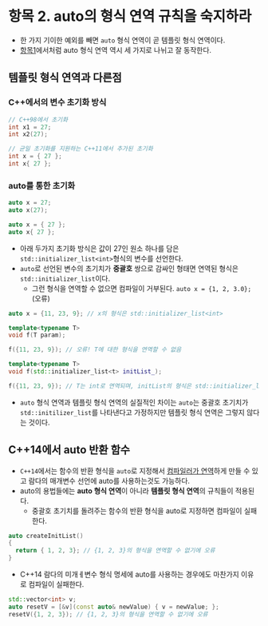# 항목 2. auto의 형식 연역 규칙을 숙지하라
- 한 가지 기이한 예외를 빼면 `auto` 형식 연역이 곧 템플릿 형식 연역이다.
- [항목1](/Chapter1/Item1.md)에서처럼 auto 형식 연역 역시 세 가지로 나뉘고 잘 동작한다.

## 템플릿 형식 연역과 다른점
### C++에서의 변수 초기화 방식
```cpp
// C++98에서 초기화
int x1 = 27;
int x2(27);

// 균일 초기화를 지원하는 C++11에서 추가된 초기화
int x = { 27 };
int x{ 27 };
```

### auto를 통한 초기화
```cpp
auto x = 27;
auto x(27);

auto x = { 27 };
auto x{ 27 };
```
- 아래 두가지 초기화 방식은 값이 27인 원소 하나를 담은 `std::initializer_list<int>`형식의 변수를 선언한다.
- `auto`로 선언된 변수의 초기치가 **중괄호** 쌍으로 감싸인 형태면 연역된 형식은 `std::initializer_list`이다.
  - 그런 형식을 연역할 수 없으면 컴파일이 거부된다. `auto x = {1, 2, 3.0};`(오류)

```cpp
auto x = {11, 23, 9}; // x의 형식은 std::initializer_list<int>

template<typename T>
void f(T param);

f({11, 23, 9}); // 오류! T에 대한 형식을 연역할 수 없음

template<typename T>
void f(std::initializer_list<t> initList_);

f({11, 23, 9}); // T는 int로 연역되며, initList의 형식은 std::initializer_list<int>로 연역된다.
```
- `auto` 형식 연역과 템플릿 형식 연역의 실질적인 차이는 `auto`는 중괄호 초기치가 `std::initilizer_list`를 나타낸다고 가정하지만 템플릿 형식 연역은 그렇지 않다는 것이다.

## C++14에서 auto 반환 함수
- `C++14`에서는 함수의 반환 형식을 `auto`로 지정해서 [컴파일러가 연역](/Chapter1/Item3.md)하게 만들 수 있고 람다의 매개변수 선언에 auto를 사용하는것도 가능하다.
- auto의 용법들에는 **auto 형식 연역**이 아니라 **템플릿 형식 연역**의 규칙들이 적용된다.
  - 중괄호 초기치를 돌려주는 함수의 반환 형식을 auto로 지정하면 컴파일이 실패한다.

```cpp
auto createInitList()
{
  return { 1, 2, 3}; // {1, 2, 3}의 형식을 연역할 수 없기에 오류
}
```

- C++14 람다의 미개ㅔ변수 형식 명세에 auto를 사용하는 경우에도 마찬가지 이유로 컴파일이 실패한다.

```cpp
std::vector<int> v;
auto resetV = [&v](const auto& newValue) { v = newValue; };
resetV({1, 2, 3}); // {1, 2, 3}의 형식을 연역할 수 없기에 오류
```